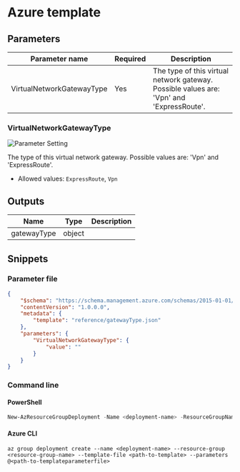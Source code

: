 # Azure template

## Parameters

Parameter name | Required | Description
-------------- | -------- | -----------
VirtualNetworkGatewayType | Yes      | The type of this virtual network gateway. Possible values are: 'Vpn' and 'ExpressRoute'.

### VirtualNetworkGatewayType

![Parameter Setting](https://img.shields.io/badge/parameter-required-orange?style=flat-square)

The type of this virtual network gateway. Possible values are: 'Vpn' and 'ExpressRoute'.

- Allowed values: `ExpressRoute`, `Vpn`

## Outputs

Name | Type | Description
---- | ---- | -----------
gatewayType | object |

## Snippets

### Parameter file

```json
{
    "$schema": "https://schema.management.azure.com/schemas/2015-01-01/deploymentParameters.json#",
    "contentVersion": "1.0.0.0",
    "metadata": {
        "template": "reference/gatewayType.json"
    },
    "parameters": {
        "VirtualNetworkGatewayType": {
            "value": ""
        }
    }
}
```

### Command line

#### PowerShell

```powershell
New-AzResourceGroupDeployment -Name <deployment-name> -ResourceGroupName <resource-group-name> -TemplateFile <path-to-template> -TemplateParameterFile <path-to-templateparameter>
```

#### Azure CLI

```text
az group deployment create --name <deployment-name> --resource-group <resource-group-name> --template-file <path-to-template> --parameters @<path-to-templateparameterfile>
```
